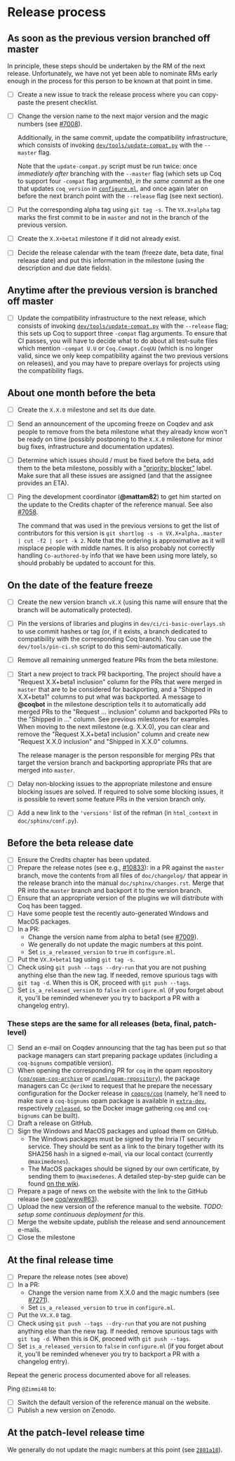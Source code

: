 # Release process #

## As soon as the previous version branched off master ##

In principle, these steps should be undertaken by the RM of the next
release. Unfortunately, we have not yet been able to nominate RMs
early enough in the process for this person to be known at that point
in time.

- [ ] Create a new issue to track the release process where you can copy-paste
  the present checklist.
- [ ] Change the version name to the next major version and the magic
  numbers (see [#7008](https://github.com/coq/coq/pull/7008/files)).

  Additionally, in the same commit, update the compatibility
  infrastructure, which consists of invoking
  [`dev/tools/update-compat.py`](../tools/update-compat.py) with the
  `--master` flag.

  Note that the `update-compat.py` script must be run twice: once
  *immediately after* branching with the `--master` flag (which sets
  up Coq to support four `-compat` flag arguments), *in the same
  commit* as the one that updates `coq_version` in
  [`configure.ml`](../../configure.ml), and once again later on before
  the next branch point with the `--release` flag (see next section).
- [ ] Put the corresponding alpha tag using `git tag -s`.
  The `VX.X+alpha` tag marks the first commit to be in `master` and not in the
  branch of the previous version.
- [ ] Create the `X.X+beta1` milestone if it did not already exist.
- [ ] Decide the release calendar with the team (freeze date, beta date, final
  release date) and put this information in the milestone (using the
  description and due date fields).

## Anytime after the previous version is branched off master ##

- [ ] Update the compatibility infrastructure to the next release,
  which consists of invoking
  [`dev/tools/update-compat.py`](../tools/update-compat.py) with the
  `--release` flag; this sets up Coq to support three `-compat` flag
  arguments.  To ensure that CI passes, you will have to decide what
  to do about all test-suite files which mention `-compat U.U` or
  `Coq.Comapt.CoqUU` (which is no longer valid, since we only keep
  compatibility against the two previous versions on releases), and
  you may have to prepare overlays for projects using the
  compatibility flags.

## About one month before the beta ##

- [ ] Create the `X.X.0` milestone and set its due date.
- [ ] Send an announcement of the upcoming freeze on Coqdev and ask people to
  remove from the beta milestone what they already know won't be ready on time
  (possibly postponing to the `X.X.0` milestone for minor bug fixes,
  infrastructure and documentation updates).
- [ ] Determine which issues should / must be fixed before the beta, add them
  to the beta milestone, possibly with a
  ["priority: blocker"](https://github.com/coq/coq/labels/priority%3A%20blocker)
  label. Make sure that all these issues are assigned (and that the assignee
  provides an ETA).
- [ ] Ping the development coordinator (**@mattam82**) to get him started on
  the update to the Credits chapter of the reference manual.
  See also [#7058](https://github.com/coq/coq/issues/7058).

  The command that was used in the previous versions to get the list
  of contributors for this version is `git shortlog -s -n
  VX.X+alpha..master | cut -f2 | sort -k 2`. Note that the ordering is
  approximative as it will misplace people with middle names. It is
  also probably not correctly handling `Co-authored-by` info that we
  have been using more lately, so should probably be updated to
  account for this.

## On the date of the feature freeze ##

- [ ] Create the new version branch `vX.X` (using this name will ensure that
  the branch will be automatically protected).
- [ ] Pin the versions of libraries and plugins in
  `dev/ci/ci-basic-overlays.sh` to use commit hashes or tag (or, if it
  exists, a branch dedicated to compatibility with the corresponding
  Coq branch). You can use the `dev/tools/pin-ci.sh` script to do this
  semi-automatically.
- [ ] Remove all remaining unmerged feature PRs from the beta milestone.
- [ ] Start a new project to track PR backporting. The project should
  have a "Request X.X+beta1 inclusion" column for the PRs that were
  merged in `master` that are to be considered for backporting, and a
  "Shipped in X.X+beta1" columns to put what was backported. A message
  to **@coqbot** in the milestone description tells it to
  automatically add merged PRs to the "Request ... inclusion" column
  and backported PRs to the "Shipped in ..." column. See previous
  milestones for examples. When moving to the next milestone
  (e.g. X.X.0), you can clear and remove the "Request X.X+beta1
  inclusion" column and create new "Request X.X.0 inclusion" and
  "Shipped in X.X.0" columns.

  The release manager is the person responsible for merging PRs that
  target the version branch and backporting appropriate PRs that are
  merged into `master`.
- [ ] Delay non-blocking issues to the appropriate milestone and ensure
  blocking issues are solved. If required to solve some blocking issues,
  it is possible to revert some feature PRs in the version branch only.
- [ ] Add a new link to the ``'versions'`` list of the refman (in
      ``html_context`` in ``doc/sphinx/conf.py``).

## Before the beta release date ##

- [ ] Ensure the Credits chapter has been updated.
- [ ] Prepare the release notes (see e.g.,
  [#10833](https://github.com/coq/coq/pull/10833)): in a PR against the `master`
  branch, move the contents from all files of `doc/changelog/` that appear in
  the release branch into the manual `doc/sphinx/changes.rst`. Merge that PR
  into the `master` branch and backport it to the version branch.
- [ ] Ensure that an appropriate version of the plugins we will distribute with
  Coq has been tagged.
- [ ] Have some people test the recently auto-generated Windows and MacOS
  packages.
- [ ] In a PR:
  - Change the version name from alpha to beta1 (see
  [#7009](https://github.com/coq/coq/pull/7009/files)).
  - We generally do not update the magic numbers at this point.
  - Set `is_a_released_version` to `true` in `configure.ml`.
- [ ] Put the `VX.X+beta1` tag using `git tag -s`.
- [ ] Check using `git push --tags --dry-run` that you are not
  pushing anything else than the new tag. If needed, remove spurious
  tags with `git tag -d`. When this is OK, proceed with `git push --tags`.
- [ ] Set `is_a_released_version` to `false` in `configure.ml`
  (if you forget about it, you'll be reminded whenever you try to
  backport a PR with a changelog entry).

### These steps are the same for all releases (beta, final, patch-level) ###

- [ ] Send an e-mail on Coqdev announcing that the tag has been put so that
  package managers can start preparing package updates (including a
  `coq-bignums` compatible version).
- [ ] When opening the corresponding PR for `coq` in the opam repository ([`coq/opam-coq-archive`](https://github.com/coq/opam-coq-archive) or [`ocaml/opam-repository`](https://github.com/ocaml/opam-repository)),
  the package managers can Cc `@erikmd` to request that he prepare the necessary configuration for the Docker release in [`coqorg/coq`](https://hub.docker.com/r/coqorg/coq)
  (namely, he'll need to make sure a `coq-bignums` opam package is available in [`extra-dev`](https://github.com/coq/opam-coq-archive/tree/master/extra-dev), respectively [`released`](https://github.com/coq/opam-coq-archive/tree/master/released), so the Docker image gathering `coq` and `coq-bignums` can be built).
- [ ] Draft a release on GitHub.
- [ ] Sign the Windows and MacOS packages and upload them on GitHub.
  + The Windows packages must be signed by the Inria IT security service. They
    should be sent as a link to the binary together with its SHA256 hash in a
    signed e-mail, via our local contact (currently `@maximedenes`).
  + The MacOS packages should be signed by our own certificate, by sending them
    to `@maximedenes`. A detailed step-by-step guide can be found [on the wiki](https://github.com/coq/coq/wiki/SigningReleases).
- [ ] Prepare a page of news on the website with the link to the GitHub release
  (see [coq/www#63](https://github.com/coq/www/pull/63)).
- [ ] Upload the new version of the reference manual to the website.
  *TODO: setup some continuous deployment for this.*
- [ ] Merge the website update, publish the release
  and send announcement e-mails.
- [ ] Close the milestone

## At the final release time ##

- [ ] Prepare the release notes (see above)
- [ ] In a PR:
  - Change the version name from X.X.0 and the magic numbers (see
  [#7271](https://github.com/coq/coq/pull/7271/files)).
  - Set `is_a_released_version` to `true` in `configure.ml`.
- [ ] Put the `VX.X.0` tag.
- [ ] Check using `git push --tags --dry-run` that you are not
  pushing anything else than the new tag. If needed, remove spurious
  tags with `git tag -d`. When this is OK, proceed with `git push --tags`.
- [ ] Set `is_a_released_version` to `false` in `configure.ml`
  (if you forget about it, you'll be reminded whenever you try to
  backport a PR with a changelog entry).

Repeat the generic process documented above for all releases.

Ping `@Zimmi48` to:

- [ ] Switch the default version of the reference manual on the website.
- [ ] Publish a new version on Zenodo.

## At the patch-level release time ##

We generally do not update the magic numbers at this point (see
[`2881a18`](https://github.com/coq/coq/commit/2881a18)).
